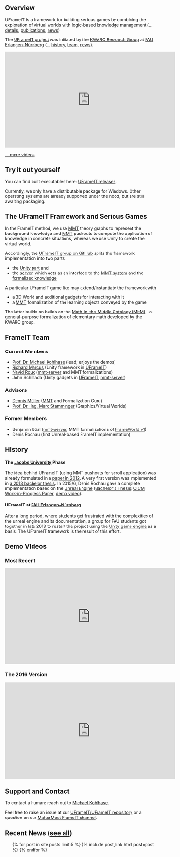 ## Overview

UFrameIT is a framework for building serious games by combining the exploration of virtual
worlds with logic-based knowledge management (... [details](#the-uframeit-framework),
[publications](https://kwarc.github.io/bibs/frameit/), [news](#recent-news-see-all))

The [UFrameIT project](https://kwarc.info/systems/frameit) was initiated by the [KWARC Research Group](https://kwarc.info) at
[FAU Erlangen-Nürnberg](https://fau.de) (... [history](#history), [team](#frameit-team), [news](#recent-news-see-all)). 

<iframe width="560" height="315" src="https://www.youtube.com/embed/98D2PYgflPw" frameborder="0" allow="accelerometer; autoplay; encrypted-media; gyroscope; picture-in-picture" allowfullscreen></iframe>

[... more videos](#demo-videos)

## Try it out yourself

You can find built executables here: [UFrameIT releases](https://github.com/UFrameIT/UFrameIT/releases).

Currently, we only have a distributable package for Windows. Other operating systems are already supported under the hood, but are still awaiting packaging.

## The UFrameIT Framework and Serious Games

In the FrameIT method, we use [MMT](https://kwarc.info/projects/mmt) theory graphs to represent the background knowledge
and [MMT](https://kwarc.info/projects/mmt) pushouts to compute the application of knowledge in concrete situations, whereas we use Unity to create the virtual world.

Accordingly, the [UFrameIT group on GitHub](https://github.com/UFrameIT) splits the
framework implementation into two parts:
* the [Unity part](https://github.com/UFrameIT/UFrameIT) and
* the [server](https://github.com/UFrameIT/mmt-server), which acts as an interface to the
[MMT system](https://github.com/UniFormal/MMT) and the
[formalized knowledge](https://gl.mathhub.info/FrameIT)

A particular UFrameIT game like may extend/instantiate the framework with
* a 3D World and additional gadgets for interacting with it
* a [MMT](https://kwarc.info/projects/mmt) formalization of the learning objects conveyed
  by the  game 

The latter builds on builds on the
[Math-in-the-Middle Ontology (MitM)](https://gl.mathhub.info/MitM) - a general-purpose
formalization of elementary math developed by the KWARC group.

## FrameIT Team

### Current Members
* [Prof. Dr. Michael Kohlhase](https://kwarc.info/people/mkohlhase/) (lead; enjoys the demos) 
* [Richard Marcus](https://kwarc.info/people/rmarcus/) (Unity framework in [UFrameIT][UFrameIT])
* [Navid Roux](https://kwarc.info/people/nroux/) ([mmt-server][mmt-server] and MMT formalizations)
* John Schihada (Unity gadgets in [UFrameIT][UFrameIT], [mmt-server][mmt-server])

### Advisors
* [Dennis Müller](https://kwarc.info/people/dmueller/) ([MMT][MMT] and Formalization Guru)
* [Prof. Dr.-Ing. Marc Stamminger](https://www.lgdv.tf.fau.de/person/marc-stamminger/)
  (Graphics/Virtual Worlds)

### Former Members 
* Benjamin Bösl ([mmt-server][mmt-server], MMT formalizations of [FrameWorld v1][FrameWorld]) 
* Denis Rochau (first Unreal-based FrameIT implementation) 

[FrameWorld]: https://gl.mathhub.info/FrameIT/frameworld
[MMT]: https://uniformal.github.io/
[mmt-server]: https://github.com/UFrameIT/mmt-server
[UFrameIT]: https://github.com/UFrameIT/UFrameIT

## History

#### The [Jacobs University](https://jacobs-university.de) Phase

The idea behind UFrameIT (using MMT pushouts for scroll application) was already formulated in a [paper in 2012](http://kwarc.info/kohlhase/submit/activeex-2012.pdf).
A very first version was implemented in [a 2013 bachelor thesis](https://gl.kwarc.info/supervision/BSc-archive/-/blob/master/2013/rachev_daniel/project/thesis/thesis.pdf).
In 2015/6, Denis Rochau gave a complete implementation based on the [Unreal Engine](https://www.unrealengine.com) ([Bachelor's Thesis](https://gl.kwarc.info/supervision/BSc-archive/blob/master/2016/rochau_denis.pdf); [CICM Work-in-Progress Paper](http://ceur-ws.org/Vol-1785/W50.pdf), [demo video](https://gl.kwarc.info/FrameIT/CICM16-WiP/-/blob/master/Screen%2005-12-2016%2020-17-23.avi)).

#### UFrameIT at [FAU Erlangen-Nürnberg](https://fau.de)

After a long period, where students got frustrated with the complexities of the unreal engine and its documentation, a group for FAU students got together in late 2019 to restart the project using the [Unity game engine](https://unity.com) as a basis. The UFrameIT framework is the result of this effort. 

## Demo Videos

### Most Recent
<iframe width="560" height="315" src="https://www.youtube.com/embed/98D2PYgflPw" frameborder="0" allow="accelerometer; autoplay; encrypted-media; gyroscope; picture-in-picture" allowfullscreen></iframe>

### The 2016 Version
<iframe width="560" height="315" src="https://www.youtube.com/embed/GWuySbzJUwQ" frameborder="0" allow="accelerometer; autoplay; encrypted-media; gyroscope; picture-in-picture" allowfullscreen></iframe>

## Support and Contact

To contact a human: reach out to [Michael Kohlhase](https://kwarc.info/kohlhase).

Feel free to raise an issue at our
[UFrameIT/UFrameIT repository](https://github.com/UFrameIT/UFrameIT/issues) or a question
on our [MatterMost FrameIT channel](https://mattermost.kwarc.info/kwarc/channels/frameit).

## Recent News ([see all](/news/))
 
<ul class="collection">
    {% for post in site.posts limit:5 %}
        {% include post_link.html post=post %}
    {% endfor %}
</ul>

<!--  LocalWords:  frameit-team frameborder allowfullscreen formalized Navid Schihada
 -->
<!--  LocalWords:  Stamminger Bösl endfor
 -->

